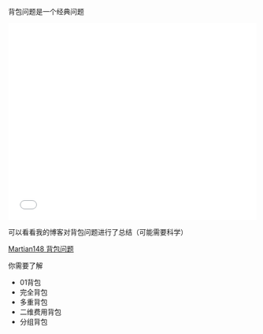 
背包问题是一个经典问题

<iframe src="//player.bilibili.com/player.html?isOutside=true&aid=397968724&bvid=BV12o4y147ce&cid=1108883867&p=1&autoplay=0" scrolling="no" frameborder="no" framespacing="0" allowfullscreen="true" width="100%" height="400px"></iframe>

可以看看我的博客对背包问题进行了总结（可能需要科学）

[Martian148 背包问题](https://martian148.xyz/pages/29f152/#_01%E8%83%8C%E5%8C%85)

你需要了解

- 01背包
- 完全背包
- 多重背包
- 二维费用背包
- 分组背包

